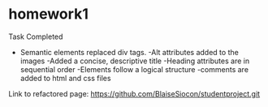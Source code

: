 # homework1

Task Completed
- Semantic elements replaced div tags.
-Alt attributes added to the images
-Added a concise, descriptive title
-Heading attributes are in sequential order
-Elements follow a logical structure
-comments are added to html and css files

Link to refactored page:
https://github.com/BlaiseSiocon/studentproject.git

